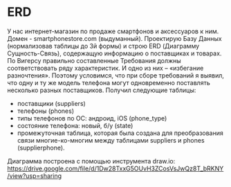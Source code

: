 # ERD
У нас интернет-магазин по продаже смартфонов и аксессуаров к ним.
Домен - smartphonestore.com (выдуманный).
Проектирую Базу Данных (нормализовав таблицы до 3й формы) и строю ERD (Диаграмму
Сущность-Связь), содержащую информацию о поставщиках и товарах.
По Вигерсу правильно составленные Требования должны соответствовать ряду характеристик.
И одно из них – «избегание разночтения». Поэтому условимся, что при сборе требований я выявил,
что одну и ту же модель телефона могут одновременно поставлять несколько разных поставщиков.
Получил следующие таблицы:
- поставщики (suppliers)
- телефоны (phones)
- типы телефонов по ОС: андроид, iOS (phone_type)
- состояние телефона: новый, б/у (state)
- промежуточная таблица, которая была создана для преобразования связи многие-ко-многим
между таблицами suppliers и phones (supplierphone).

Диаграмма построена с помощью инструмента draw.io:
https://drive.google.com/file/d/1Dw28TxxG5OUvH3ZCosVsJwQz8T_bRKNY/view?usp=sharing
